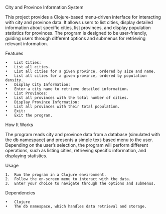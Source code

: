 City and Province Information System

This project provides a Clojure-based menu-driven interface for interacting with city and province data. It allows users to list cities, display detailed information about specific cities, list provinces, and display population statistics for provinces. 
The program is designed to be user-friendly, guiding users through different options and submenus for retrieving relevant information.

Features

	•	List Cities:
	•	List all cities.
	•	List all cities for a given province, ordered by size and name.
	•	List all cities for a given province, ordered by population density.
	•	Display City Information:
	•	Enter a city name to retrieve detailed information.
	•	List Provinces:
	•	List all provinces with the total number of cities.
	•	Display Province Information:
	•	List all provinces with their total population.
	•	Exit:
	•	Exit the program.

How It Works

The program reads city and province data from a database (simulated with the db namespace) and presents a simple text-based menu to the user.
Depending on the user’s selection, the program will perform different operations, such as listing cities, retrieving specific information, and displaying statistics.

Usage

	1.	Run the program in a Clojure environment.
	2.	Follow the on-screen menu to interact with the data.
	3.	Enter your choice to navigate through the options and submenus.

Dependencies

	•	Clojure
	•	The db namespace, which handles data retrieval and storage.
